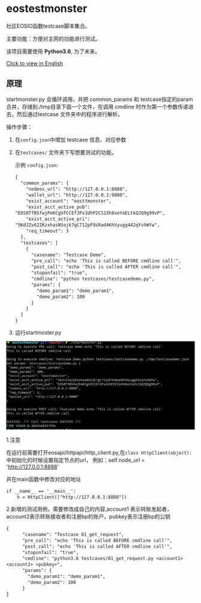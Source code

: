 # eostestmonster
社区EOSIO函数testcase脚本集合。

主要功能：方便对主网的功能进行测试。

该项目需要使用 **Python3.6**, 为了未来。

[Click to view in English](README.md)

## 原理

startmonster.py 会循环调用，并把 common_params 和 testcase指定的param合并，存储到./tmp目录下面一个文件，在调用 cmdline 时作为第一个参数传递进去，然后通过testcase 文件夹中的程序进行解析。

操作步骤：

1. 在`config.json`中增加 testcase 信息、对应参数

2. 在`testcases/` 文件夹下写想要测试的功能。

   示例 `config.json`:

   ```
   {
     "common_params": {
       "nodeos_url": "http://127.0.0.1:8888",
       "wallet_url": "http://127.0.0.1:9800",
       "exist_account": "eosttmonster",
       "exist_acct_active_pub": "EOS8TfBSfwjPeKCgUfCCEfJPx1UhP2CS1Xh8xoYoELtkQJQ9g99vP",
       "exist_acct_active_pri": "5KdJZv62ZKzxhasNSojk7gC712pF9sRad4KhVyugg442qYvhWYw",
       "req_timeout": 3
     },
     "testcases": [
       {
         "casename": "Testcase Demo",
         "pre_call": "echo 'This is called BEFORE cmdline call'",
         "post_call": "echo 'This is called AFTER cmdline call'",
         "stoponfail": "true",
         "cmdline": "python testcases/testcasedemo.py",
         "params": {
           "demo_param1": "demo_param1",
           "demo_param2": 100
         }
       }
     ]
   }
   ```

3. 运行startmoster.py

![image](./image/startmonster.png)

1.注意

在运行前需要打开eosapi/httpapi/http_client.py,在```class HttpClient(object):```中初始化的时候设置指定节点的url，
例如：self.node_url = 'http://127.0.0.1:8888' 

并在main函数中修改对应的地址
```
if __name__ == '__main__':
    h = HttpClient(["http://127.0.0.1:8888"])
```

2.新增的测试用例，需要修改成自己的内容,account1 表示转账发起者，account2表示转账接收者和注册bp的账户，pubkey表示注册bp的公钥
```
{
      "casename": "Testcase 01_get_request",
      "pre_call": "echo 'This is called BEFORE cmdline call'",
      "post_call": "echo 'This is called AFTER cmdline call'",
      "stoponfail": "true",
      "cmdline": "python3.6 testcases/01_get_request.py <account1> <account2> <pubkey>",
      "params": {
        "demo_param1": "demo_param1",
        "demo_param2": 100
      }
}
```


